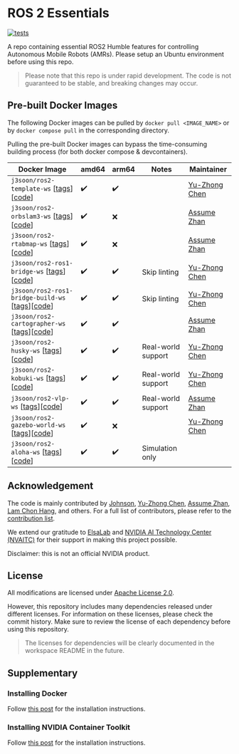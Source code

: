 # ROS 2 Essentials

[![tests](https://img.shields.io/github/actions/workflow/status/j3soon/ros2-essentials/test-common.yaml?label=tests)](https://github.com/j3soon/ros2-essentials/actions/workflows/test-common.yaml)

A repo containing essential ROS2 Humble features for controlling Autonomous Mobile Robots (AMRs). Please setup an Ubuntu environment before using this repo.

> Please note that this repo is under rapid development. The code is not guaranteed to be stable, and breaking changes may occur.

## Pre-built Docker Images

The following Docker images can be pulled by `docker pull <IMAGE_NAME>` or by `docker compose pull` in the corresponding directory.

Pulling the pre-built Docker images can bypass the time-consuming building process (for both docker compose & devcontainers).

| Docker Image | amd64 | arm64 | Notes | Maintainer |
|--------------|-------|-------|-------|------------|
| `j3soon/ros2-template-ws` [[tags](https://hub.docker.com/r/j3soon/ros2-template-ws/tags)][[code](./template_ws)] | ✔️ | ✔️ | | [Yu-Zhong Chen](https://github.com/YuZhong-Chen) |
| `j3soon/ros2-orbslam3-ws` [[tags](https://hub.docker.com/r/j3soon/ros2-orbslam3-ws/tags)][[code](./orbslam3_ws)] | ✔️ | ❌ | | [Assume Zhan](https://github.com/Assume-Zhan) |
| `j3soon/ros2-rtabmap-ws` [[tags](https://hub.docker.com/r/j3soon/ros2-rtabmap-ws/tags)][[code](./rtabmap_ws)] | ✔️ | ❌ | | [Assume Zhan](https://github.com/Assume-Zhan) |
| `j3soon/ros2-ros1-bridge-ws` [[tags](https://hub.docker.com/r/j3soon/ros2-ros1-bridge-ws/tags)][[code](./ros1_bridge_ws)] | ✔️ | ✔️ | Skip linting | [Yu-Zhong Chen](https://github.com/YuZhong-Chen) |
| `j3soon/ros2-ros1-bridge-build-ws` [[tags](https://hub.docker.com/r/j3soon/ros2-ros1-bridge-build-ws/tags)][[code](./ros1_bridge_ws)] | ✔️ | ✔️ | Skip linting | [Yu-Zhong Chen](https://github.com/YuZhong-Chen) |
| `j3soon/ros2-cartographer-ws` [[tags](https://hub.docker.com/r/j3soon/ros2-cartographer-ws/tags)][[code](./cartographer_ws)] | ✔️ | ✔️ | | [Assume Zhan](https://github.com/Assume-Zhan) |
| `j3soon/ros2-husky-ws` [[tags](https://hub.docker.com/r/j3soon/ros2-husky-ws/tags)][[code](./husky_ws)] | ✔️ | ✔️ | Real-world support | [Yu-Zhong Chen](https://github.com/YuZhong-Chen) |
| `j3soon/ros2-kobuki-ws` [[tags](https://hub.docker.com/r/j3soon/ros2-kobuki-ws/tags)][[code](./kobuki_ws)] | ✔️ | ✔️ | Real-world support | [Yu-Zhong Chen](https://github.com/YuZhong-Chen) |
| `j3soon/ros2-vlp-ws` [[tags](https://hub.docker.com/r/j3soon/ros2-vlp-ws/tags)][[code](./vlp_ws)] | ✔️ | ✔️ | Real-world support | [Assume Zhan](https://github.com/Assume-Zhan) |
| `j3soon/ros2-gazebo-world-ws` [[tags](https://hub.docker.com/r/j3soon/ros2-gazebo-world-ws/tags)][[code](./gazebo_world_ws)] | ✔️ | ❌️ | | [Yu-Zhong Chen](https://github.com/YuZhong-Chen) |
| `j3soon/ros2-aloha-ws` [[tags](https://hub.docker.com/r/j3soon/ros2-aloha-ws/tags)][[code](./aloha_ws)] | ✔️ | ✔️ | Simulation only | |

## Acknowledgement

The code is mainly contributed by [Johnson](https://github.com/j3soon), [Yu-Zhong Chen](https://github.com/YuZhong-Chen), [Assume Zhan](https://github.com/Assume-Zhan), [Lam Chon Hang](https://github.com/ClassLongJoe1112), and others. For a full list of contributors, please refer to the [contribution list](https://github.com/j3soon/ros2-essentials/graphs/contributors).

We extend our gratitude to [ElsaLab][elsalab] and [NVIDIA AI Technology Center (NVAITC)][nvaitc] for their support in making this project possible.

[elsalab]: https://github.com/elsa-lab
[nvaitc]: https://github.com/NVAITC

Disclaimer: this is not an official NVIDIA product.

## License

All modifications are licensed under [Apache License 2.0](./LICENSE).

However, this repository includes many dependencies released under different licenses. For information on these licenses, please check the commit history. Make sure to review the license of each dependency before using this repository.

> The licenses for dependencies will be clearly documented in the workspace README in the future.

## Supplementary

### Installing Docker

Follow [this post](https://tutorial.j3soon.com/docker/installation/) for the installation instructions.

### Installing NVIDIA Container Toolkit

Follow [this post](https://tutorial.j3soon.com/docker/nvidia-gpu-support/) for the installation instructions.
